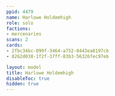 ```yaml
---
ppid: 4479
name: Harlowe Holdemhigh
role: solo
factions:
- mercenaries
scans: 2
cards:
- 2fbc34bc-099f-3464-a752-0443ea8197cb
- 8262d038-1f2f-37ff-83b3-56326fec97eb

layout: model
title: Harlowe Holdemhigh
disableToc: true
hidden: true
---
```

